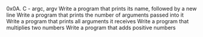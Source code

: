 0x0A. C - argc, argv
Write a program that prints its name, followed by a new line
Write a program that prints the number of arguments passed into it
Write a program that prints all arguments it receives
Write a program that multiplies two numbers
Write a program that adds positive numbers

